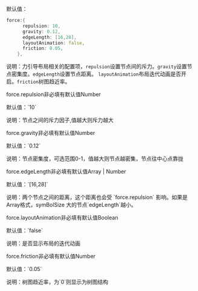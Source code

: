 默认值：

```d
force:{
      repulsion: 10,
      gravity: 0.12,
      edgeLength: [16,28],
      layoutAnimation: false,
      friction: 0.05,
    },
```

说明：力引导布局相关的配置项，`repulsion`设置节点间的斥力。`gravity`设置节点密集度。`edgeLength`设置节点距离。
`layoutAnimation`布局迭代动画是否开启。`friction`树图趋近率。

<p class='ev_expand_title'>force.repulsion<span class='ev_expand_required'>非必填</span><span class='ev_expand_defaults'>有默认值</span><span class='ev_expand_type'>Number</span>

<p class='ev_expand_introduce'>默认值：`10`

<p class='ev_expand_introduce'>说明：节点之间的斥力因子,值越大则斥力越大

<p class='ev_expand_title'>force.gravity<span class='ev_expand_required'>非必填</span><span class='ev_expand_defaults'>有默认值</span><span class='ev_expand_type'>Number</span>

<p class='ev_expand_introduce'>默认值：`0.12`

<p class='ev_expand_introduce'>说明：节点密集度，可选范围0-1，值越大则节点越密集，节点往中心点靠拢

<p class='ev_expand_title'>force.edgeLength<span class='ev_expand_required'>非必填</span><span class='ev_expand_defaults'>有默认值</span><span class='ev_expand_type'>Array | Number</span>

<p class='ev_expand_introduce'>默认值：`[16,28]`

<p class='ev_expand_introduce'>说明：两个节点之间的距离，这个距离也会受 `force.repulsion` 影响。如果是Array格式，symBolSize 大的节点`edgeLength`越小。

<p class='ev_expand_title'>force.layoutAnimation<span class='ev_expand_required'>非必填</span><span class='ev_expand_defaults'>有默认值</span><span class='ev_expand_type'>Boolean</span>

<p class='ev_expand_introduce'>默认值：`false`

<p class='ev_expand_introduce'>说明：是否显示布局的迭代动画

<p class='ev_expand_title'>force.friction<span class='ev_expand_required'>非必填</span><span class='ev_expand_defaults'>有默认值</span><span class='ev_expand_type'>Number</span>

<p class='ev_expand_introduce'>默认值：`0.05`

<p class='ev_expand_introduce'>说明：树图趋近率，为`0`则显示为树图结构
